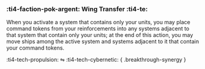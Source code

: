 ### :ti4-faction-pok-argent: **Wing Transfer** :ti4-te:

When you activate a system that contains only your units, you may place command tokens from your reinforcements into any systems adjacent to that system that contain only your units; at the end of this action, you may move ships among the active system and systems adjacent to it that contain your command tokens.

:ti4-tech-propulsion: ⇋ :ti4-tech-cybernetic:
{ .breakthrough-synergy }
